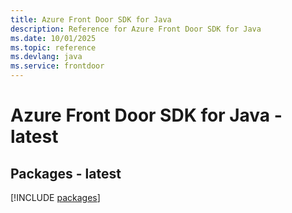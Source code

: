 ```yaml
---
title: Azure Front Door SDK for Java
description: Reference for Azure Front Door SDK for Java
ms.date: 10/01/2025
ms.topic: reference
ms.devlang: java
ms.service: frontdoor
---
```

# Azure Front Door SDK for Java - latest
## Packages - latest
[!INCLUDE [packages](front-door-index.md)]